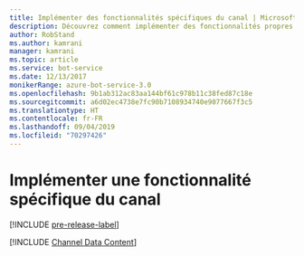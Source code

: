 ```yaml
---
title: Implémenter des fonctionnalités spécifiques du canal | Microsoft Docs
description: Découvrez comment implémenter des fonctionnalités propres à un canal à l’aide du kit SDK Bot Framework pour .NET.
author: RobStand
ms.author: kamrani
manager: kamrani
ms.topic: article
ms.service: bot-service
ms.date: 12/13/2017
monikerRange: azure-bot-service-3.0
ms.openlocfilehash: 9b1ab312ac83aa144bf61c978b11c38fed87c18e
ms.sourcegitcommit: a6d02ec4738e7fc90b7108934740e9077667f3c5
ms.translationtype: HT
ms.contentlocale: fr-FR
ms.lasthandoff: 09/04/2019
ms.locfileid: "70297426"
---
```

# <a name="implement-channel-specific-functionality"></a>Implémenter une fonctionnalité spécifique du canal

[!INCLUDE [pre-release-label](../includes/pre-release-label-v3.md)]

[!INCLUDE [Channel Data Content](../includes/snippet-channeldata.md)]
